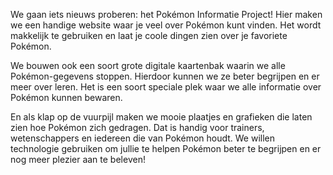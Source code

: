 We gaan iets nieuws proberen: het Pokémon Informatie Project! Hier maken we een handige website waar je veel over Pokémon kunt vinden. Het wordt makkelijk te gebruiken en laat je coole dingen zien over je favoriete Pokémon.

We bouwen ook een soort grote digitale kaartenbak waarin we alle Pokémon-gegevens stoppen. Hierdoor kunnen we ze beter begrijpen en er meer over leren. Het is een soort speciale plek waar we alle informatie over Pokémon kunnen bewaren.

En als klap op de vuurpijl maken we mooie plaatjes en grafieken die laten zien hoe Pokémon zich gedragen. Dat is handig voor trainers, wetenschappers en iedereen die van Pokémon houdt. We willen technologie gebruiken om jullie te helpen Pokémon beter te begrijpen en er nog meer plezier aan te beleven!